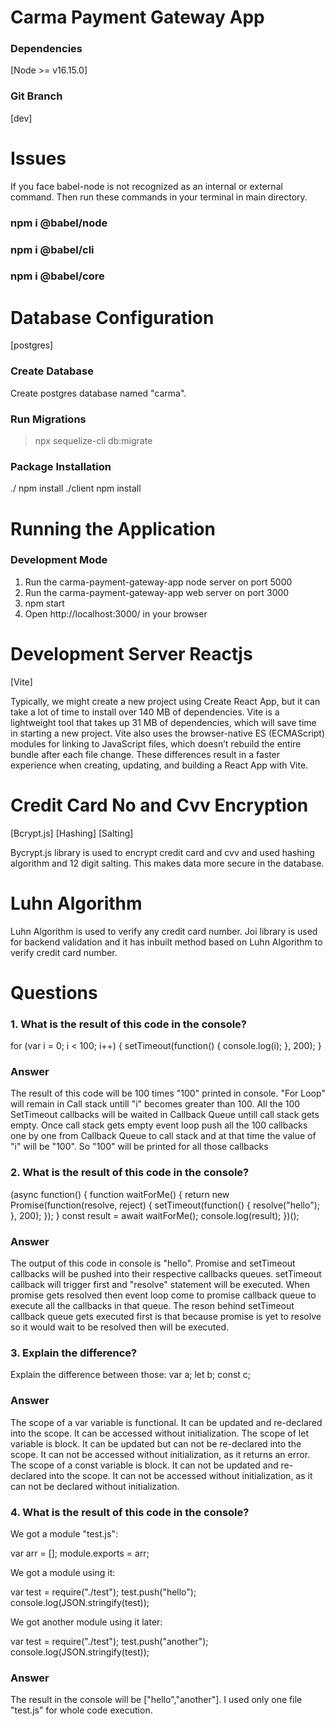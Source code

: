 # Carma Payment Gateway App

### Dependencies

[Node >= v16.15.0]

### Git Branch

[dev]

# Issues

If you face babel-node is not recognized as an internal or external command. Then run these commands in your terminal in main directory.

### npm i @babel/node

### npm i @babel/cli

### npm i @babel/core

# Database Configuration

[postgres]

### Create Database

Create postgres database named "carma".

### Run Migrations

> npx sequelize-cli db:migrate

### Package Installation

./ npm install
./client npm install

# Running the Application

### Development Mode

1. Run the carma-payment-gateway-app node server on port 5000
2. Run the carma-payment-gateway-app web server on port 3000
3. npm start
4. Open http://localhost:3000/ in your browser

# Development Server Reactjs

[Vite]

Typically, we might create a new project using Create React App, but it can take a lot of time to install over 140 MB of dependencies. Vite is a lightweight tool that takes up 31 MB of dependencies, which will save time in starting a new project. Vite also uses the browser-native ES (ECMAScript) modules for linking to JavaScript files, which doesn’t rebuild the entire bundle after each file change. These differences result in a faster experience when creating, updating, and building a React App with Vite.

# Credit Card No and Cvv Encryption

[Bcrypt.js] [Hashing] [Salting]

Bycrypt.js library is used to encrypt credit card and cvv and used hashing algorithm and 12 digit salting. This makes data more secure in the database.

# Luhn Algorithm

Luhn Algorithm is used to verify any credit card number. Joi library is used for backend validation and it has inbuilt method based on Luhn Algorithm to verify credit card number.

# Questions

### 1. What is the result of this code in the console?

for (var i = 0; i < 100; i++) {
setTimeout(function() {
console.log(i);
}, 200);
}

### Answer

The result of this code will be 100 times "100" printed in console. "For Loop" will remain in Call stack untill "i" becomes greater than 100. All the 100 SetTimeout callbacks will be waited in Callback Queue untill call stack gets empty. Once call stack gets empty event loop push all the 100 callbacks one by one from Callback Queue to call stack and at that time the value of "i" will be "100". So "100" will be printed for all those callbacks

### 2. What is the result of this code in the console?

(async function() {
function waitForMe() {
return new Promise(function(resolve, reject) {
setTimeout(function() {
resolve("hello");
}, 200);
});
}
const result = await waitForMe();
console.log(result);
})();

### Answer

The output of this code in console is "hello". Promise and setTimeout callbacks will be pushed into their respective callbacks queues. setTimeout callback will trigger first and "resolve" statement will be executed. When promise gets resolved then event loop come to promise callback queue to execute all the callbacks in that queue. The reson behind setTimeout callback queue gets executed first is that because promise is yet to resolve so it would wait to be resolved then will be executed.

### 3. Explain the difference?

Explain the difference between those:
var a;
let b;
const c;

### Answer

The scope of a var variable is functional. It can be updated and re-declared into the scope. It can be accessed without initialization. The scope of let variable is block. It can be updated but can not be re-declared into the scope. It can not be accessed without initialization, as it returns an error. The scope of a const variable is block. It can not be updated and re-declared into the scope. It can not be accessed without initialization, as it can not be declared without initialization.

### 4. What is the result of this code in the console?

We got a module "test.js":

var arr = [];
module.exports = arr;

We got a module using it:

var test = require("./test");
test.push("hello");
console.log(JSON.stringify(test));

We got another module using it later:

var test = require("./test");
test.push("another");
console.log(JSON.stringify(test));

### Answer

The result in the console will be ["hello","another"]. I used only one file "test.js" for whole code execution.
